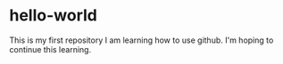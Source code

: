 # hello-world
This is my first repository
I am learning how to use github.
I'm hoping to continue this learning.
